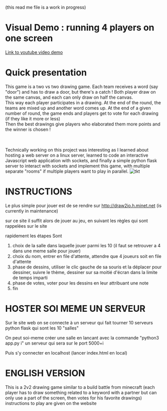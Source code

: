 (this read me file is a work in progress)


# Visual Demo : running 4 players on one screen

[Link to youtube video demo](https://www.youtube.com/watch?v=Jdf3ohmjG1M)


# Quick presentation

This game is a two vs two drawing game. Each team receives a word (say "door") and has to draw a door, but there's a catch ! Both player draw on the same canvas, and each can only draw on half the canvas.<br>
This way each player participates in a drawing. At the end of the round, the teams are mixed up and another word comes up. At the end of a given number of round, the game ends and players get to vote for each drawing (if they like it more or less)<br>
Then the best drawings give players who elaborated them more points and the winner is chosen !

<br><br>
Technically working on this project was interesting as I learned about hosting a web server on a linux server, learned to code an interactive Javascript web application with sockets, and finally a simple python flask server to interact with sockets and implement this game, with multiple separate "rooms" if multiple players want to play in parallel.
![tkt](https://user-images.githubusercontent.com/102361078/216851081-d4d83753-2b66-4ecc-a6ba-a0930ecbe00b.png)


# INSTRUCTIONS


Le plus simple pour jouer est de se rendre sur http://draw2io.h.minet.net (is currently in maintenance)



sur ce site il suffit alors de jouer au jeu, en suivant les règles qui sont rappelées sur le site


rapidement les étapes Sont
1. choix de la salle dans laquelle jouer parmi les 10 (il faut se retrouver a 4 dans une meme salle pour jouer)
2. choix du nom, entrer en file d'attente, attendre que 4 joueurs soit en file d'attente
3. phase de dessins, utiliser le clic gauche de sa souris et la déplacer pour dessiner, suivre le thème, dessiner sur sa moitié d'écran dans la limite de temps imparti
4. phase de votes, voter pour les dessins en leur attribuant une note
5. fin


# HOSTER SOI MEME UN SERVEUR

Sur le site web on se connecte à un serveur qui fait tourner 10 serveurs python flask qui sont les 10 "salles"

On peut soi-meme créer une salle en lancant avec la commande "python3 app.py i" un serveur qui sera sur le port 5000+i

Puis s'y connecter en localhost (lancer index.html en local)


<h1> ENGLISH VERSION </h1>

This is a 2v2 drawing game similar to a build battle from minecraft (each player has to draw something related to a keyword with a partner but can only use a part of the screen, then votes for his favorite drawings)
instructions to play are given on the website
